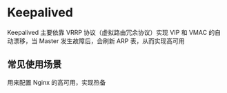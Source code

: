 # Keepalived

Keepalived 主要依靠 VRRP 协议（虚拟路由冗余协议）实现 VIP 和 VMAC 的自动漂移，当 Master 发生故障后，会刷新 ARP 表，从而实现高可用

## 常见使用场景
用来配置 Nginx 的高可用，实现热备
